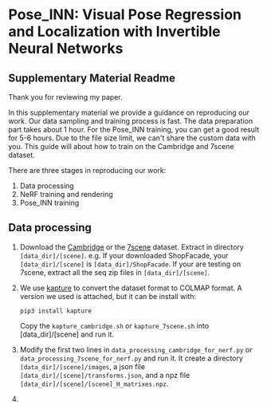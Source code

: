 # Pose_INN: Visual Pose Regression and Localization with Invertible Neural Networks
## Supplementary Material Readme

Thank you for reviewing my paper. 

In this supplementary material we provide a guidance on reproducing our work. Our data sampling and training process is fast. The data preparation part takes about 1 hour. For the Pose_INN training, you can get a good result for 5-6 hours. Due to the file size limit, we can't share the custom data with you. This guide will about how to train on the Cambridge and 7scene dataset.

There are three stages in reproducing our work: 
1. Data processing
2. NeRF training and rendering
3. Pose_INN training

## Data processing

1. Download the [Cambridge](https://www.repository.cam.ac.uk/handle/1810/251342) or the [7scene](https://www.microsoft.com/en-us/research/project/rgb-d-dataset-7-scenes/) dataset. Extract in directory `[data_dir]/[scene]`. e.g. If your downloaded ShopFacade, your `[data_dir]/[scene]` is `[data_dir]/ShopFacade`. If your are testing on 7scene, extract all the seq zip files in `[data_dir]/[scene]`.

2. We use [kapture](https://github.com/naver/kapture) to convert the dataset format to COLMAP format. A version we used is attached, but it can be install with:
    ```
    pip3 install kapture
    ```
    Copy the `kapture_cambridge.sh` or `kapture_7scene.sh` into [data_dir]/[scene] and run it.

3. Modify the first two lines in `data_processing_cambridge_for_nerf.py` or `data_processing_7scene_for_nerf.py` and run it. It create a directory `[data_dir]/[scene]/images`, a json file `[data_dir]/[scene]/transforms.json`, and a npz file `[data_dir]/[scene]/[scene]_H_matrixes.npz`.

4. 
